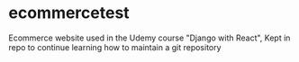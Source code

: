 # ecommercetest
Ecommerce website used in the Udemy course "Django with React",
Kept in repo to continue learning how to maintain a git repository
